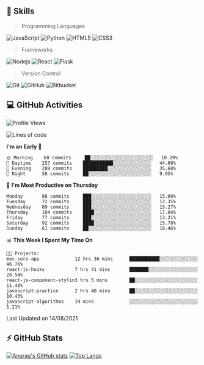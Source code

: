 ## :rocket: Skills<br/>

> Programming Languages

![JavaScript](https://img.shields.io/badge/-JavaScript-%23F7DF1C?style=for-the-badge&logo=javascript&logoColor=white)
![Python](https://img.shields.io/badge/python%20-%2314354C.svg?&style=for-the-badge&logo=python&logoColor=white)
![HTML5](https://img.shields.io/badge/html5%20-%23E34F26.svg?&style=for-the-badge&logo=html5&logoColor=white)
![CSS3](https://img.shields.io/badge/css3%20-%231572B6.svg?&style=for-the-badge&logo=css3&logoColor=white)

> Frameworks

![Nodejs](https://img.shields.io/badge/node.js%20-%2343853D.svg?&style=for-the-badge&logo=node.js&logoColor=white)
![React](https://img.shields.io/badge/React-20232A?style=for-the-badge&logo=react&logoColor=61DAFB)
![Flask](https://img.shields.io/badge/flask%20-%23000.svg?&style=for-the-badge&logo=flask&logoColor=white)

> Version Control

![Git](https://img.shields.io/badge/git%20-%23F05033.svg?&style=for-the-badge&logo=git&logoColor=white)
![GitHub](https://img.shields.io/badge/github%20-%23121011.svg?&style=for-the-badge&logo=github&logoColor=white)
![Bitbucket](https://img.shields.io/badge/bitbucket%20-%230047B3.svg?&style=for-the-badge&logo=bitbucket&logoColor=white)

## :computer: GitHub Activities<br/>

<!--START_SECTION:waka-->
![Profile Views](http://img.shields.io/badge/Profile%20Views-595-blue)

![Lines of code](https://img.shields.io/badge/From%20Hello%20World%20I%27ve%20Written-878040%20lines%20of%20code-blue)

**I'm an Early 🐤** 

```text
🌞 Morning    60 commits     ██░░░░░░░░░░░░░░░░░░░░░░░   10.29% 
🌆 Daytime    257 commits    ███████████░░░░░░░░░░░░░░   44.08% 
🌃 Evening    208 commits    █████████░░░░░░░░░░░░░░░░   35.68% 
🌙 Night      58 commits     ██░░░░░░░░░░░░░░░░░░░░░░░   9.95%

```
📅 **I'm Most Productive on Thursday** 

```text
Monday       88 commits     ███░░░░░░░░░░░░░░░░░░░░░░   15.09% 
Tuesday      72 commits     ███░░░░░░░░░░░░░░░░░░░░░░   12.35% 
Wednesday    89 commits     ███░░░░░░░░░░░░░░░░░░░░░░   15.27% 
Thursday     104 commits    ████░░░░░░░░░░░░░░░░░░░░░   17.84% 
Friday       77 commits     ███░░░░░░░░░░░░░░░░░░░░░░   13.21% 
Saturday     92 commits     ████░░░░░░░░░░░░░░░░░░░░░   15.78% 
Sunday       61 commits     ██░░░░░░░░░░░░░░░░░░░░░░░   10.46%

```


📊 **This Week I Spent My Time On** 

```text
🐱‍💻 Projects: 
mec-sero-app             12 hrs 36 mins      ███████████░░░░░░░░░░░░░░   46.76% 
react-js-hooks           7 hrs 41 mins       ███████░░░░░░░░░░░░░░░░░░   28.54% 
react-js-component-stylin3 hrs 5 mins        ██░░░░░░░░░░░░░░░░░░░░░░░   11.48% 
javascript-practice      2 hrs 48 mins       ██░░░░░░░░░░░░░░░░░░░░░░░   10.43% 
javascript-algorithms    19 mins             ░░░░░░░░░░░░░░░░░░░░░░░░░   1.21%

```


 Last Updated on 14/08/2021
<!--END_SECTION:waka-->


## :zap: GitHub Stats<br/>
    
[![Anurag's GitHub stats](https://github-readme-stats.vercel.app/api?username=star6973&show_icons=true&theme=prussian)](https://github.com/star6973/github-readme-stats)
[![Top Langs](https://github-readme-stats.vercel.app/api/top-langs/?username=star6973&layout=compact&hide=jupyter%20notebook,html,css,scss&langs_count=4&theme=prussian)](https://github.com/star6973/github-readme-stats)
